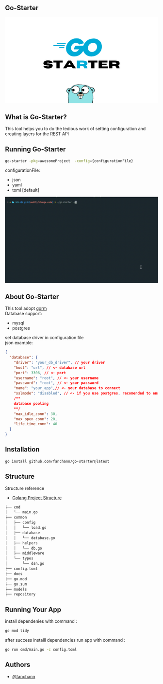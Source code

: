 ## Go-Starter
![App Screenshot](/assets/GO-STARTER.png)

## What is Go-Starter?
This tool helps you to do the tedious work of setting configuration and creating layers for the REST API

## Running Go-Starter
```sh
go-starter -pkg=awesomeProject  -config={configurationFile}
```
configurationFile: 
- json
- yaml
- toml [default]

![go-starter](/assets/go-starter.gif)

## About Go-Starter
This tool adopt [gorm](https://gorm.io/)\
Database support:
- mysql
- postgres

set database driver in configuration file\
json example:
```json
{
  "database": {
    "driver": "your_db_driver", // your driver
    "host": "url", // <- database url
    "port": 3306, // <- port 
    "username": "root", // <- your username
    "password": "root", // <- your password
    "name": "your_app",// <- your database to connect
    "sslmode": "disabled", // <- if you use postgres, recomended to enabled
    /**
    database pooling
    **/
    "max_idle_conn": 30,
    "max_open_conn": 20,
    "life_time_conn": 40
  }
}
```
## Installation
```sh
go install github.com/fanchann/go-starter@latest
```
## Structure
Structure reference
- [Golang Project Structure](https://github.com/Mindinventory/Golang-Project-Structure)
```sh
├── cmd
│   └── main.go
├── common
│   ├── config
│   │   └── load.go
│   ├── database
│   │   └── database.go
│   ├── helpers
│   │   └── db.go
│   ├── middleware
│   └── types
│       └── dsn.go
├── config.toml
├── docs
├── go.mod
├── go.sum
├── models
├── repository
```
## Running Your App
install dependenies with command :
```sh
go mod tidy
```
after success installl dependencies run app with command :
```sh
go run cmd/main.go -c config.toml
```
## Authors

- [@fanchann](https://github.com/fanchann)

